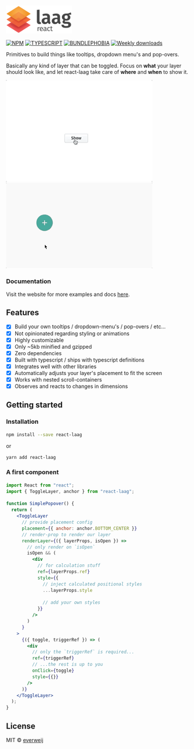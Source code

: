 <img alt="react-laag logo" src="./logo-full.png" width="180px" />

[![NPM](https://img.shields.io/npm/v/react-laag.svg)](https://www.npmjs.com/package/react-laag)
[![TYPESCRIPT](https://img.shields.io/badge/%3C%2F%3E-typescript-blue)](http://www.typescriptlang.org/)
[![BUNDLEPHOBIA](https://badgen.net/bundlephobia/minzip/react-laag)](https://bundlephobia.com/result?p=react-laag)
[![Weekly downloads](https://badgen.net/npm/dw/react-laag)](https://badgen.net/npm/dw/react-laag)

Primitives to build things like tooltips, dropdown menu's and pop-overs.

Basically any kind of layer that can be toggled. Focus on **what** your layer should look like, and let react-laag take care of **where** and **when** to show it.

<img alt="menu demo" src="./menu.gif" width="400px" />
<img alt="circular-menu demo" src="./circular.gif" width="400px" />

### Documentation

Visit the website for more examples and docs
[here](https://www.react-laag.com).

## Features

- [x] Build your own tooltips / dropdown-menu's / pop-overs / etc...
- [x] Not opinionated regarding styling or animations
- [x] Highly customizable
- [x] Only ~5kb minified and gzipped
- [x] Zero dependencies
- [x] Built with typescript / ships with typescript definitions
- [x] Integrates well with other libraries
- [x] Automatically adjusts your layer's placement to fit the screen
- [x] Works with nested scroll-containers
- [x] Observes and reacts to changes in dimensions

## Getting started

### Installation

```bash
npm install --save react-laag
```

or

```bash
yarn add react-laag
```

### A first component

```jsx
import React from "react";
import { ToggleLayer, anchor } from "react-laag";

function SimplePopover() {
  return (
    <ToggleLayer
      // provide placement config
      placement={{ anchor: anchor.BOTTOM_CENTER }}
      // render-prop to render our layer
      renderLayer={({ layerProps, isOpen }) =>
        // only render on `isOpen`
        isOpen && (
          <div
            // for calculation stuff
            ref={layerProps.ref}
            style={{
              // inject calculated positional styles
              ...layerProps.style

              // add your own styles
            }}
          />
        )
      }
    >
      {({ toggle, triggerRef }) => (
        <div
          // only the `triggerRef` is required...
          ref={triggerRef}
          // ...the rest is up to you
          onClick={toggle}
          style={{}}
        />
      )}
    </ToggleLayer>
  );
}
```

## License

MIT © [everweij](https://github.com/everweij)
